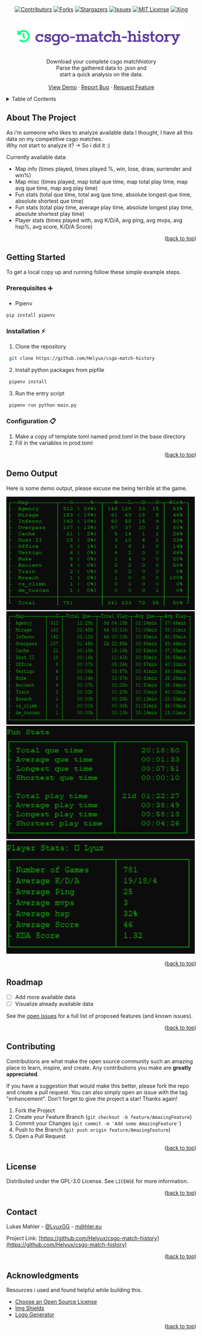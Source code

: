 <div id="top">
<!-- src: https://github.com/othneildrew/Best-README-Template -->
<!-- see: https://www.markdownguide.org/basic-syntax/#reference-style-links -->
</div>

<div id="shields" align="center">

<!-- PROJECT SHIELDS -->
[![Contributors][contributors-shield]][contributors-url]
[![Forks][forks-shield]][forks-url]
[![Stargazers][stars-shield]][stars-url]
[![Issues][issues-shield]][issues-url]
[![MIT License][license-shield]][license-url]
[![Xing][xing-shield]][xing-url]
</div>

<!-- PROJECT LOGO -->
<div align="center">
  <a href="https://github.com/Helyux/csgo-match-history">
    <img src="images/logo.png" alt="csgo-match-history">
  </a>
  <br><br>
  <p align="center">
    Download your complete csgo matchhistory <br> Parse the gathered data to .json and <br> start a quick analysis on the data.
    <br><br>
    <a href="#demo-output">View Demo</a>
    ·
    <a href="https://github.com/Helyux/csgo-match-history/issues">Report Bug</a>
    ·
    <a href="https://github.com/Helyux/csgo-match-history/issues">Request Feature</a>
  </p>
</div>


<!-- TABLE OF CONTENTS -->
<details>
  <summary>Table of Contents</summary>
  <ol>
    <li>
      <a href="#about-the-project">About The Project</a>
    </li>
    <li>
      <a href="#getting-started">Getting Started</a>
      <ul>
        <li><a href="#prerequisites-airplane">Prerequisites :airplane:</a></li>
        <li><a href="#installation-zap">Installation :zap:</a></li>
        <li><a href="#configuration--clipboard">Configuration :clipboard:</a></li>
      </ul>
    </li>
    <!-- <li><a href="#usage">Usage</a></li> -->
    <li><a href="#demo-output">Demo Output</a></li>
    <li><a href="#roadmap">Roadmap</a></li>
    <li><a href="#contributing">Contributing</a></li>
    <li><a href="#license">License</a></li>
    <li><a href="#contact">Contact</a></li>
    <li><a href="#acknowledgments">Acknowledgments</a></li>
  </ol>
</details>


<!-- ABOUT THE PROJECT -->
## About The Project

<!-- [![Product Name Screen Shot][product-screenshot]](https://example.com) -->

As i'm someone who likes to analyze available data I thought, I have all this data on my competitive csgo matches.<br>
Why not start to analyze it? → So i did it :)<br>

Currently available data:
<ul>
  <li>Map info (times played, times played %, win, lose, draw, surrender and win%)</li>
  <li>Map misc (times played, map total que time, map total play time, map avg que time, map avg play time)</li>
  <li>Fun stats (total que time, total avg que time, absolute longest que time, absolute shortest que time)</li>
  <li>Fun stats (total play time, average play time, absolute longest play time, absolute shortest play time)</li>
  <li>Player stats (times played with, avg K/D/A, avg ping, avg mvps, avg hsp%, avg score, K/D/A Score)</li>
</ul>

<p align="right">(<a href="#top">back to top</a>)</p>


<!-- GETTING STARTED -->
## Getting Started

To get a local copy up and running follow these simple example steps.

### Prerequisites :airplane:
  
* Pipenv
```sh
pip install pipenv
```

### Installation :zap:

1. Clone the repository
  ```sh
   git clone https://github.com/Helyux/csgo-match-history
  ```
2. Install python packages from pipfile
  ```sh
   pipenv install
  ```
3. Run the entry script
  ```sh
   pipenv run python main.py
  ```

### Configuration  :clipboard:
1. Make a copy of template.toml named prod.toml in the base directory
2. Fill in the variables in prod.toml

<p align="right">(<a href="#top">back to top</a>)</p>


<!-- USAGE EXAMPLES 
## Usage

Blah Blah Blah, this is how you can use it, blah blah

_For more examples, please refer to the [Documentation](https://example.com)_

<p align="right">(<a href="#top">back to top</a>)</p>
-->


<!-- DEMO OUTPUT -->
## Demo Output

Here is some demo output, please excuse me being terrible at the game.

<div>
<img src="images/map_info.png" width="500" height="300" title="map info" alt="map info example output">
<img src="images/map_misc.png" width="500" height="300" title="map misc" alt="map misc example output">
<img src="images/fun_stats.png" width="500" height="300" title="fun stats" alt="fun stats example output">
<img src="images/player_stats.png" width="500" height="300" title="player stats" alt="player stats example output">
</div>


<p align="right">(<a href="#top">back to top</a>)</p>


<!-- ROADMAP -->
## Roadmap

- [ ] Add more available data
- [ ] Visualize already available data

See the [open issues](https://github.com/Helyux/csgo-match-history/issues) for a full list of proposed features (and known issues).

<p align="right">(<a href="#top">back to top</a>)</p>


<!-- CONTRIBUTING -->
## Contributing

Contributions are what make the open source community such an amazing place to learn, inspire, and create. Any contributions you make are **greatly appreciated**.

If you have a suggestion that would make this better, please fork the repo and create a pull request. You can also simply open an issue with the tag "enhancement".
Don't forget to give the project a star! Thanks again!

1. Fork the Project
2. Create your Feature Branch (`git checkout -b feature/AmazingFeature`)
3. Commit your Changes (`git commit -m 'Add some AmazingFeature'`)
4. Push to the Branch (`git push origin feature/AmazingFeature`)
5. Open a Pull Request

<p align="right">(<a href="#top">back to top</a>)</p>


<!-- LICENSE -->
## License

Distributed under the GPL-3.0 License. See `LICENSE` for more information.

<p align="right">(<a href="#top">back to top</a>)</p>


<!-- CONTACT -->
## Contact

Lukas Mahler - [@LyuxGG](https://twitter.com/LyuxGG) - [m@hler.eu](mailto:m@hler.eu)

Project Link: [https://github.com/Helyux/csgo-match-history](https://github.com/Helyux/csgo-match-history)

<p align="right">(<a href="#top">back to top</a>)</p>


<!-- ACKNOWLEDGMENTS -->
## Acknowledgments

Resources i used and found helpful while building this.

* [Choose an Open Source License](https://choosealicense.com)
* [Img Shields](https://shields.io)
* [Logo Generator](https://creecros.github.io/simple_logo_gen)

<p align="right">(<a href="#top">back to top</a>)</p>


<!-- MARKDOWN LINKS & IMAGES -->
<!-- https://www.markdownguide.org/basic-syntax/#reference-style-links -->
[contributors-shield]: https://img.shields.io/github/contributors/Helyux/csgo-match-history.svg?style=for-the-badge
[contributors-url]: https://github.com/Helyux/csgo-match-history/graphs/contributors
[forks-shield]: https://img.shields.io/github/forks/Helyux/csgo-match-history.svg?style=for-the-badge
[forks-url]: https://github.com/Helyux/csgo-match-history/network/members
[stars-shield]: https://img.shields.io/github/stars/Helyux/csgo-match-history.svg?style=for-the-badge
[stars-url]: https://github.com/Helyux/csgo-match-history/stargazers
[issues-shield]: https://img.shields.io/github/issues/Helyux/csgo-match-history.svg?style=for-the-badge
[issues-url]: https://github.com/Helyux/csgo-match-history/issues
[license-shield]: https://img.shields.io/github/license/Helyux/csgo-match-history.svg?style=for-the-badge
[license-url]: https://github.com/Helyux/csgo-match-history/blob/master/LICENSE
[xing-shield]: https://img.shields.io/static/v1?style=for-the-badge&message=Xing&color=006567&logo=Xing&logoColor=FFFFFF&label
[xing-url]: https://www.xing.com/profile/Lukas_Mahler10
